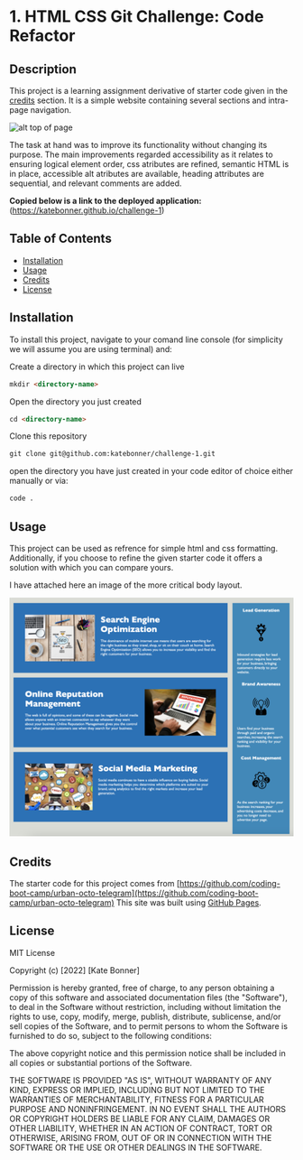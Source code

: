 # 1. HTML CSS Git Challenge: Code Refactor

## Description

This project is a learning assignment derivative of starter code given in the [credits](#credits) section. It is a simple website containing several sections and intra-page navigation.

![alt top of page](README-images/top-of-page.png)

The task at hand was to improve its functionality without changing its purpose. The main improvements regarded accessibility as it relates to ensuring logical element order, css atributes are refined, semantic HTML is in place, accessible alt atributes are available, heading attributes are sequential, and relevant comments are added.


**Copied below is a link to the deployed application:**
(https://katebonner.github.io/challenge-1)


## Table of Contents 

* [Installation](#installation)
* [Usage](#usage)
* [Credits](#credits)
* [License](#license)


## Installation

To install this project, navigate to your comand line console (for simplicity we will assume you are using terminal) and:

Create a directory in which this project can live
```md
mkdir <directory-name>
```
Open the directory you just created
```md
cd <directory-name>
```
Clone this repository
```md
git clone git@github.com:katebonner/challenge-1.git
```
open the directory you have just created in your code editor of choice either manually or via:
```md
code .
```

## Usage

This project can be used as refrence for simple html and css formatting. Additionally, if you choose to refine the given starter code it offers a solution with which you can compare yours.

I have attached here an image of the more critical body layout.

![bottom of page](README-images/bottom-of-page.png)


## Credits

The starter code for this project comes from [https://github.com/coding-boot-camp/urban-octo-telegram](https://github.com/coding-boot-camp/urban-octo-telegram)
This site was built using [GitHub Pages](https://pages.github.com/).


## License

MIT License

Copyright (c) [2022] [Kate Bonner]

Permission is hereby granted, free of charge, to any person obtaining a copy
of this software and associated documentation files (the "Software"), to deal
in the Software without restriction, including without limitation the rights
to use, copy, modify, merge, publish, distribute, sublicense, and/or sell
copies of the Software, and to permit persons to whom the Software is
furnished to do so, subject to the following conditions:

The above copyright notice and this permission notice shall be included in all
copies or substantial portions of the Software.

THE SOFTWARE IS PROVIDED "AS IS", WITHOUT WARRANTY OF ANY KIND, EXPRESS OR
IMPLIED, INCLUDING BUT NOT LIMITED TO THE WARRANTIES OF MERCHANTABILITY,
FITNESS FOR A PARTICULAR PURPOSE AND NONINFRINGEMENT. IN NO EVENT SHALL THE
AUTHORS OR COPYRIGHT HOLDERS BE LIABLE FOR ANY CLAIM, DAMAGES OR OTHER
LIABILITY, WHETHER IN AN ACTION OF CONTRACT, TORT OR OTHERWISE, ARISING FROM,
OUT OF OR IN CONNECTION WITH THE SOFTWARE OR THE USE OR OTHER DEALINGS IN THE
SOFTWARE.

